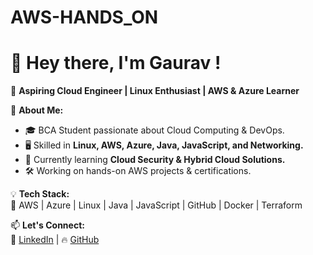 # AWS-HANDS_ON
# 👋 Hey there, I'm Gaurav !  

🚀 **Aspiring Cloud Engineer | Linux Enthusiast | AWS & Azure Learner**  

🔹 **About Me:**  
- 🎓 BCA Student passionate about Cloud Computing & DevOps.  
- 🖥️ Skilled in **Linux, AWS, Azure, Java, JavaScript, and Networking.**  
- 🌱 Currently learning **Cloud Security & Hybrid Cloud Solutions.**  
- 🛠️ Working on hands-on AWS projects & certifications.  

💡 **Tech Stack:**  
🔹 AWS | Azure | Linux | Java | JavaScript | GitHub | Docker | Terraform  

📫 **Let's Connect:**  
🔗 [LinkedIn](https://linkedin.com/in/gaurav-gaikwad-link) | 🔥 [GitHub](https://github.com/gaurav-7901)  

